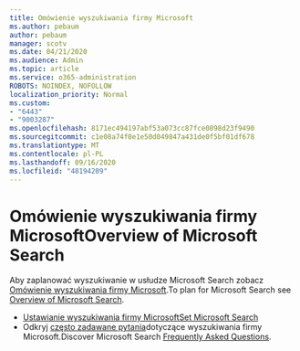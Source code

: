 ```yaml
---
title: Omówienie wyszukiwania firmy Microsoft
ms.author: pebaum
author: pebaum
manager: scotv
ms.date: 04/21/2020
ms.audience: Admin
ms.topic: article
ms.service: o365-administration
ROBOTS: NOINDEX, NOFOLLOW
localization_priority: Normal
ms.custom:
- "6443"
- "9003287"
ms.openlocfilehash: 8171ec494197abf53a073cc87fce0898d23f9490
ms.sourcegitcommit: c1e08a74f0e1e50d049847a431de0f5bf01df678
ms.translationtype: MT
ms.contentlocale: pl-PL
ms.lasthandoff: 09/16/2020
ms.locfileid: "48194209"
---
```

# <a name="overview-of-microsoft-search"></a><span data-ttu-id="709c9-102">Omówienie wyszukiwania firmy Microsoft</span><span class="sxs-lookup"><span data-stu-id="709c9-102">Overview of Microsoft Search</span></span>

<span data-ttu-id="709c9-103">Aby zaplanować wyszukiwanie w usłudze Microsoft Search zobacz [Omówienie wyszukiwania firmy Microsoft](https://docs.microsoft.com/microsoftsearch/overview-microsoft-search).</span><span class="sxs-lookup"><span data-stu-id="709c9-103">To plan for Microsoft Search see [Overview of Microsoft Search](https://docs.microsoft.com/microsoftsearch/overview-microsoft-search).</span></span>

- [<span data-ttu-id="709c9-104">Ustawianie wyszukiwania firmy Microsoft</span><span class="sxs-lookup"><span data-stu-id="709c9-104">Set Microsoft Search</span></span>](https://docs.microsoft.com/microsoftsearch/setup-microsoft-search)
- <span data-ttu-id="709c9-105">Odkryj [często zadawane pytania](https://docs.microsoft.com/microsoftsearch/faqs)dotyczące wyszukiwania firmy Microsoft.</span><span class="sxs-lookup"><span data-stu-id="709c9-105">Discover Microsoft Search [Frequently Asked Questions](https://docs.microsoft.com/microsoftsearch/faqs).</span></span>
